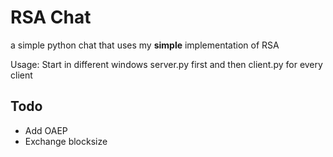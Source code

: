 # RSA Chat  
a simple python chat that uses my <b>simple</b> implementation of RSA

Usage:
Start in different windows server.py first and then client.py for every client

## Todo
* Add OAEP
* Exchange blocksize
